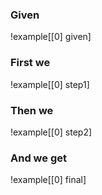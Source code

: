 ### Given

!example[[0] given]

### First we

!example[[0] step1]

### Then we

!example[[0] step2]

### And we get

!example[[0] final]
